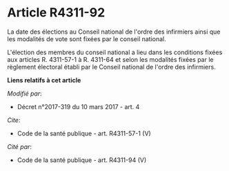 # Article R4311-92

La date des élections au Conseil national de l'ordre des infirmiers ainsi que les modalités de vote sont fixées par le
conseil national. 

L'élection des membres du conseil national a lieu dans les conditions fixées aux articles R. 4311-57-1 à R. 4311-64 et selon
les modalités fixées par le règlement électoral établi par le Conseil national de l'ordre des infirmiers.

**Liens relatifs à cet article**

_Modifié par_:

  - Décret n°2017-319 du 10 mars 2017 - art. 4

_Cite_:

  - Code de la santé publique - art. R4311-57-1 (V)

_Cité par_:

  - Code de la santé publique - art. R4311-94 (V)
